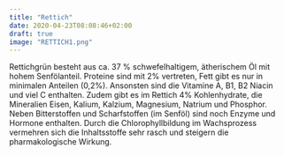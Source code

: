 ```yaml
---
title: "Rettich"
date: 2020-04-23T08:08:46+02:00
draft: true
image: "RETTICH1.png"
---
```

 Rettichgrün besteht aus ca. 37 % schwefelhaltigem, ätherischem Öl mit hohem Senfölanteil. Proteine sind mit 2% vertreten, Fett gibt es nur in minimalen Anteilen (0,2%). Ansonsten sind die Vitamine A, B1, B2 Niacin und viel C enthalten. Zudem gibt es im Rettich 4% Kohlenhydrate, die Mineralien Eisen, Kalium, Kalzium, Magnesium, Natrium und Phosphor. Neben Bitterstoffen und Scharfstoffen (im Senföl) sind noch Enzyme und Hormone enthalten. Durch die Chlorophyllbildung im Wachsprozess vermehren sich die Inhaltsstoffe sehr rasch und steigern die pharmakologische Wirkung.
